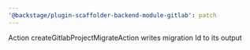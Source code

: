 ```yaml
---
'@backstage/plugin-scaffolder-backend-module-gitlab': patch
---
```


Action createGitlabProjectMigrateAction writes migration Id to its output
